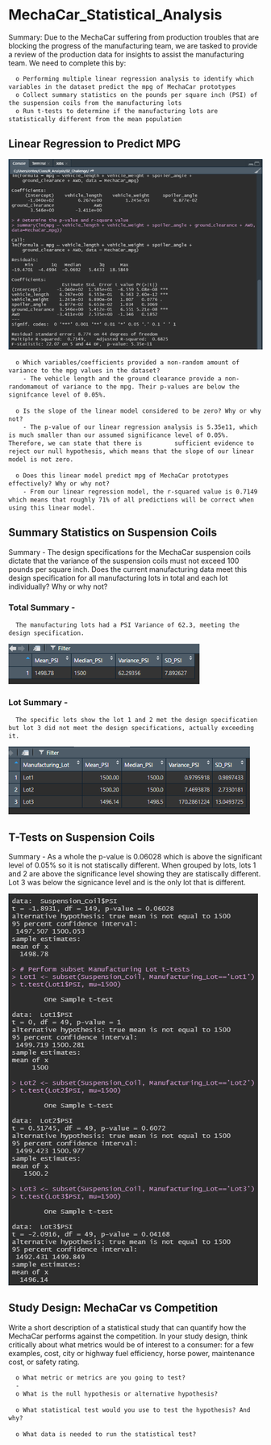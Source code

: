# MechaCar_Statistical_Analysis

Summary:  Due to the MechaCar suffering from production troubles that are blocking the progress of the manufacturing team, we are tasked to provide a review of the production data for insights to assist the manufacturing team.  We need to complete this by:  

      o Performing multiple linear regression analysis to identify which variables in the dataset predict the mpg of MechaCar prototypes
      o Collect summary statistics on the pounds per square inch (PSI) of the suspension coils from the manufacturing lots
      o Run t-tests to determine if the manufacturing lots are statistically different from the mean population

## Linear Regression to Predict MPG
     
   ![](https://github.com/PJ427/MechaCar_Statistical_Analysis/blob/main/Resources/linear_regression_output.PNG)
   
      o Which variables/coefficients provided a non-random amount of variance to the mpg values in the dataset?
        - The vehicle length and the ground clearance provide a non-randomamout of variance to the mpg. Their p-values are below the signifcance level of 0.05%.

      o Is the slope of the linear model considered to be zero? Why or why not?
        - The p-value of our linear regression analysis is 5.35e11, which is much smaller than our assumed significance level of 0.05%. Therefore, we can state that there is         sufficient evidence to reject our null hypothesis, which means that the slope of our linear model is not zero.
   
      o Does this linear model predict mpg of MechaCar prototypes effectively? Why or why not?
        - From our linear regression model, the r-squared value is 0.7149 which means that roughly 71% of all predictions will be correct when using this linear model.

## Summary Statistics on Suspension Coils

   Summary - The design specifications for the MechaCar suspension coils dictate that the variance of the suspension coils must not exceed 100 pounds per square inch. Does the current manufacturing data meet this design specification for all manufacturing lots in total and each lot individually? Why or why not?

### Total Summary - 
      The manufacturing lots had a PSI Variance of 62.3, meeting the design specification.
![toatl_summary](https://github.com/PJ427/MechaCar_Statistical_Analysis/blob/main/Resources/total_summary.PNG)

### Lot Summary - 
      The specific lots show the lot 1 and 2 met the design specification but lot 3 did not meet the design specifications, actually exceeding it.
![lot_summary](https://github.com/PJ427/MechaCar_Statistical_Analysis/blob/main/Resources/lot_summary.PNG)
   
## T-Tests on Suspension Coils

   Summary - As a whole the p-value is 0.06028 which is above the significant level of 0.05% so it is not statiscally different.  When grouped by lots, lots 1 and 2 are above the significance level showing they are statiscally different.  Lot 3 was below the signicance level and is the only lot that is different.
   
   ![](https://github.com/PJ427/MechaCar_Statistical_Analysis/blob/main/Resources/t_tests.PNG)

## Study Design: MechaCar vs Competition

Write a short description of a statistical study that can quantify how the MechaCar performs against the competition. In your study design, think critically about what metrics would be of interest to a consumer: for a few examples, cost, city or highway fuel efficiency, horse power, maintenance cost, or safety rating.

      o What metric or metrics are you going to test?
      - 
      o What is the null hypothesis or alternative hypothesis?
      
      o What statistical test would you use to test the hypothesis? And why?
      
      o What data is needed to run the statistical test?
